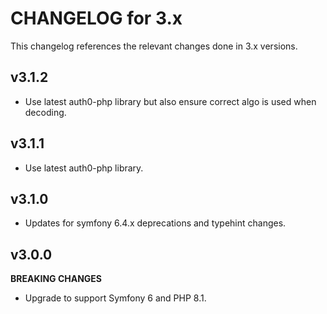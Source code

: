 # CHANGELOG for 3.x
This changelog references the relevant changes done in 3.x versions.


## v3.1.2
* Use latest auth0-php library but also ensure correct algo is used when decoding.


## v3.1.1
* Use latest auth0-php library.

## v3.1.0
* Updates for symfony 6.4.x deprecations and typehint changes.


## v3.0.0
__BREAKING CHANGES__

* Upgrade to support Symfony 6 and PHP 8.1.
